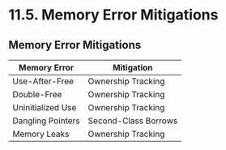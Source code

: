 # 11.5. Memory Error Mitigations

<primary-label ref="header-label"/>

<secondary-label ref="doc-wip"/>


## Memory Error Mitigations

<secondary-label ref="doc-sect-wip"/>

| Memory Error      | Mitigation           |
|-------------------|----------------------|
| Use-After-Free    | Ownership Tracking   |
| Double-Free       | Ownership Tracking   |
| Uninitialized Use | Ownership Tracking   |
| Dangling Pointers | Second-Class Borrows |
| Memory Leaks      | Ownership Tracking   |
